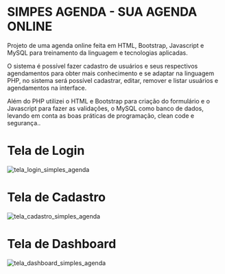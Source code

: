 # SIMPES AGENDA - SUA AGENDA ONLINE

Projeto de uma agenda online feita em HTML, Bootstrap, Javascript e MySQL para treinamento da linguagem e tecnologias aplicadas.

O sistema é possível fazer cadastro de usuários e seus respectivos agendamentos para obter mais conhecimento e se adaptar na linguagem PHP, 
no sistema será possível cadastrar, editar, remover e listar usuários e agendamentos na interface.

Além do PHP utilizei o HTML e Bootstrap para criação do formulário e o Javascript para fazer as validações, 
o MySQL como banco de dados, levando em conta as boas práticas de programação, clean code e segurança..

# Tela de Login
![tela_login_simples_agenda](https://github.com/diegomartinsoliveira/simples-agenda/assets/103466130/fb6c0a98-7713-40e6-817c-abc902ec9bcd)
# Tela de Cadastro
![tela_cadastro_simples_agenda](https://github.com/diegomartinsoliveira/simples-agenda/assets/103466130/ca9d3723-44cb-4ce4-9982-810f9d2333da)
# Tela de Dashboard
![tela_dashboard_simples_agenda](https://github.com/diegomartinsoliveira/simples-agenda/assets/103466130/d4e65ecf-74a8-4a39-89cf-e46b09e21b8e)
